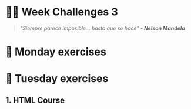 # :hammer::raised_hands: Week Challenges 3
> *"Siempre parece imposible... hasta que se hace"* 
>***- Nelson Mandela***
# :date: Monday exercises

# :date: Tuesday exercises
## **1. HTML Course**